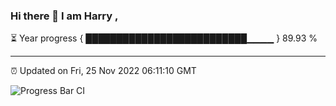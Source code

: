 ### Hi there 👋 I am Harry , 

⏳ Year progress { ██████████████████████████▁▁▁▁ } 89.93 %

---

⏰ Updated on Fri, 25 Nov 2022 06:11:10 GMT

![Progress Bar CI](https://github.com/duykhang68/duykhang68/workflows/Progress%20Bar%20CI/badge.svg)
